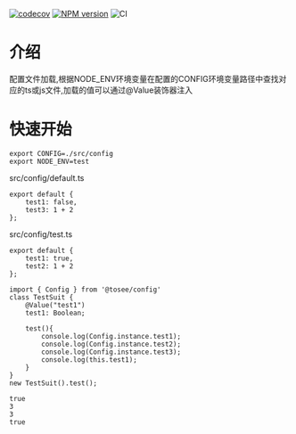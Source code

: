 [![codecov](https://codecov.io/gh/fullstackoverflow/config/branch/master/graph/badge.svg)](https://codecov.io/gh/fullstackoverflow/config)
[![NPM version](https://img.shields.io/npm/v/@tosee/config.svg)](https://www.npmjs.com/@tosee/config)
![CI](https://github.com/fullstackoverflow/config/workflows/CI/badge.svg)

# 介绍

配置文件加载,根据NODE_ENV环境变量在配置的CONFIG环境变量路径中查找对应的ts或js文件,加载的值可以通过@Value装饰器注入

# 快速开始

```
export CONFIG=./src/config
export NODE_ENV=test
```

src/config/default.ts
```
export default {
    test1: false,
    test3: 1 + 2
};
```

src/config/test.ts
```
export default {
	test1: true,
	test2: 1 + 2
};
```

```
import { Config } from '@tosee/config'
class TestSuit {
    @Value("test1")
    test1: Boolean;

    test(){
        console.log(Config.instance.test1);
        console.log(Config.instance.test2);
        console.log(Config.instance.test3);
        console.log(this.test1);
    }
}
new TestSuit().test();
```
```
true
3
3
true
```